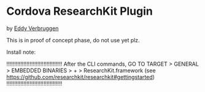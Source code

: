 # Cordova ResearchKit Plugin
by [Eddy Verbruggen](http://twitter.com/eddyverbruggen)


This is in proof of concept phase, do not use yet plz.


Install note:

!!!!!!!!!!!!!!!!!!!!!!!!!!!!!!!!!!!!
After the CLI commands, GO TO TARGET > GENERAL > EMBEDDED BINARIES > + > ResearchKit.framework
(see https://github.com/researchkit/researchkit#gettingstarted)
!!!!!!!!!!!!!!!!!!!!!!!!!!!!!!!!!!!!
